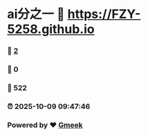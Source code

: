 # ai分之一 :link: https://FZY-5258.github.io 
### :page_facing_up: [2](https://FZY-5258.github.io/tag.html) 
### :speech_balloon: 0 
### :hibiscus: 522 
### :alarm_clock: 2025-10-09 09:47:46 
### Powered by :heart: [Gmeek](https://github.com/Meekdai/Gmeek)
